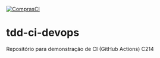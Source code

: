 [![ComprasCI](https://github.com/chrislima-inatel/tdd-ci-devops/actions/workflows/comprasCI.yml/badge.svg)](https://github.com/chrislima-inatel/tdd-ci-devops/actions/workflows/comprasCI.yml)


# tdd-ci-devops
Repositório para demonstração de CI (GitHub Actions)
C214
